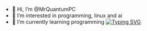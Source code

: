 - 👋 Hi, I’m @MrQuantumPC
- 👀 I’m interested in programming, linux and ai
- 🌱 I’m currently learning programming
<a href="https://git.io/typing-svg"><img src="https://readme-typing-svg.demolab.com?font=Fira+Code&size=30&pause=1000&width=435&height=30&lines=I like cats;Cats like me;Lets wipe out humanity" alt="Typing SVG" /></a>


<!---
MrQuantumPC/MrQuantumPC is a ✨ special ✨ repository because its `README.md` (this file) appears on your GitHub profile.
You can click the Preview link to take a look at your changes.
--->
